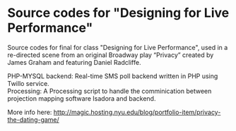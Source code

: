# Source codes for "Designing for Live Performance"

Source codes for final for class "Designing for Live Performance", used in a re-directed scene from an original Broadway play “Privacy” created by James Graham and featuring Daniel Radcliffe.

PHP-MYSQL backend: Real-time SMS poll backend written in PHP using Twillo service. <br>
Processing: A Processing script to handle the comminication between projection mapping software Isadora and backend. 

More info here:
http://magic.hosting.nyu.edu/blog/portfolio-item/privacy-the-dating-game/
